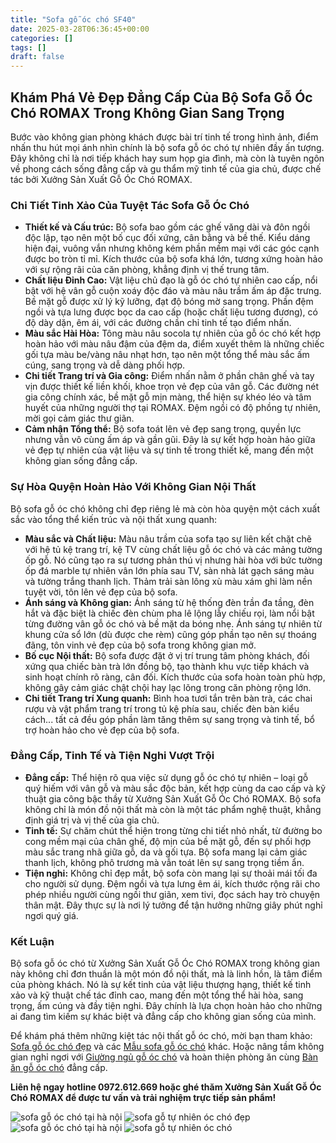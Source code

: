```yaml
---
title: "Sofa gỗ óc chó SF40"
date: 2025-03-28T06:36:45+00:00
categories: []
tags: []
draft: false
---
```

## Khám Phá Vẻ Đẹp Đẳng Cấp Của Bộ Sofa Gỗ Óc Chó ROMAX Trong Không Gian Sang Trọng

Bước vào không gian phòng khách được bài trí tinh tế trong hình ảnh, điểm nhấn thu hút mọi ánh nhìn chính là bộ sofa gỗ óc chó tự nhiên đầy ấn tượng. Đây không chỉ là nơi tiếp khách hay sum họp gia đình, mà còn là tuyên ngôn về phong cách sống đẳng cấp và gu thẩm mỹ tinh tế của gia chủ, được chế tác bởi Xưởng Sản Xuất Gỗ Óc Chó ROMAX.

### Chi Tiết Tinh Xảo Của Tuyệt Tác Sofa Gỗ Óc Chó

* **Thiết kế và Cấu trúc:** Bộ sofa bao gồm các ghế văng dài và đôn ngồi độc lập, tạo nên một bố cục đối xứng, cân bằng và bề thế. Kiểu dáng hiện đại, vuông vắn nhưng không kém phần mềm mại với các góc cạnh được bo tròn tỉ mỉ. Kích thước của bộ sofa khá lớn, tương xứng hoàn hảo với sự rộng rãi của căn phòng, khẳng định vị thế trung tâm.
* **Chất liệu Đỉnh Cao:** Vật liệu chủ đạo là gỗ óc chó tự nhiên cao cấp, nổi bật với hệ vân gỗ cuộn xoáy độc đáo và màu nâu trầm ấm áp đặc trưng. Bề mặt gỗ được xử lý kỹ lưỡng, đạt độ bóng mờ sang trọng. Phần đệm ngồi và tựa lưng được bọc da cao cấp (hoặc chất liệu tương đương), có độ dày dặn, êm ái, với các đường chần chỉ tinh tế tạo điểm nhấn.
* **Màu sắc Hài Hòa:** Tông màu nâu socola tự nhiên của gỗ óc chó kết hợp hoàn hảo với màu nâu đậm của đệm da, điểm xuyết thêm là những chiếc gối tựa màu be/vàng nâu nhạt hơn, tạo nên một tổng thể màu sắc ấm cúng, sang trọng và dễ dàng phối hợp.
* **Chi tiết Trang trí và Gia công:** Điểm nhấn nằm ở phần chân ghế và tay vịn được thiết kế liền khối, khoe trọn vẻ đẹp của vân gỗ. Các đường nét gia công chính xác, bề mặt gỗ mịn màng, thể hiện sự khéo léo và tâm huyết của những người thợ tại ROMAX. Đệm ngồi có độ phồng tự nhiên, mời gọi cảm giác thư giãn.
* **Cảm nhận Tổng thể:** Bộ sofa toát lên vẻ đẹp sang trọng, quyền lực nhưng vẫn vô cùng ấm áp và gần gũi. Đây là sự kết hợp hoàn hảo giữa vẻ đẹp tự nhiên của vật liệu và sự tinh tế trong thiết kế, mang đến một không gian sống đẳng cấp.

### Sự Hòa Quyện Hoàn Hảo Với Không Gian Nội Thất

Bộ sofa gỗ óc chó không chỉ đẹp riêng lẻ mà còn hòa quyện một cách xuất sắc vào tổng thể kiến trúc và nội thất xung quanh:

* **Màu sắc và Chất liệu:** Màu nâu trầm của sofa tạo sự liên kết chặt chẽ với hệ tủ kệ trang trí, kệ TV cùng chất liệu gỗ óc chó và các mảng tường ốp gỗ. Nó cũng tạo ra sự tương phản thú vị nhưng hài hòa với bức tường ốp đá marble tự nhiên vân lớn phía sau TV, sàn nhà lát gạch sáng màu và tường trắng thanh lịch. Thảm trải sàn lông xù màu xám ghi làm nền tuyệt vời, tôn lên vẻ đẹp của bộ sofa.
* **Ánh sáng và Không gian:** Ánh sáng từ hệ thống đèn trần đa tầng, đèn hắt và đặc biệt là chiếc đèn chùm pha lê lộng lẫy chiếu rọi, làm nổi bật từng đường vân gỗ óc chó và bề mặt da bóng nhẹ. Ánh sáng tự nhiên từ khung cửa sổ lớn (dù được che rèm) cũng góp phần tạo nên sự thoáng đãng, tôn vinh vẻ đẹp của bộ sofa trong không gian mở.
* **Bố cục Nội thất:** Bộ sofa được đặt ở vị trí trung tâm phòng khách, đối xứng qua chiếc bàn trà lớn đồng bộ, tạo thành khu vực tiếp khách và sinh hoạt chính rõ ràng, cân đối. Kích thước của sofa hoàn toàn phù hợp, không gây cảm giác chật chội hay lạc lõng trong căn phòng rộng lớn.
* **Chi tiết Trang trí Xung quanh:** Bình hoa tươi tắn trên bàn trà, các chai rượu và vật phẩm trang trí trong tủ kệ phía sau, chiếc đèn bàn kiểu cách... tất cả đều góp phần làm tăng thêm sự sang trọng và tinh tế, bổ trợ hoàn hảo cho vẻ đẹp của bộ sofa.

### Đẳng Cấp, Tinh Tế và Tiện Nghi Vượt Trội

* **Đẳng cấp:** Thể hiện rõ qua việc sử dụng gỗ óc chó tự nhiên – loại gỗ quý hiếm với vân gỗ và màu sắc độc bản, kết hợp cùng da cao cấp và kỹ thuật gia công bậc thầy từ Xưởng Sản Xuất Gỗ Óc Chó ROMAX. Bộ sofa không chỉ là món đồ nội thất mà còn là một tác phẩm nghệ thuật, khẳng định giá trị và vị thế của gia chủ.
* **Tinh tế:** Sự chăm chút thể hiện trong từng chi tiết nhỏ nhất, từ đường bo cong mềm mại của chân ghế, độ mịn của bề mặt gỗ, đến sự phối hợp màu sắc trang nhã giữa gỗ, da và gối tựa. Bộ sofa mang lại cảm giác thanh lịch, không phô trương mà vẫn toát lên sự sang trọng tiềm ẩn.
* **Tiện nghi:** Không chỉ đẹp mắt, bộ sofa còn mang lại sự thoải mái tối đa cho người sử dụng. Đệm ngồi và tựa lưng êm ái, kích thước rộng rãi cho phép nhiều người cùng ngồi thư giãn, xem tivi, đọc sách hay trò chuyện thân mật. Đây thực sự là nơi lý tưởng để tận hưởng những giây phút nghỉ ngơi quý giá.

### Kết Luận

Bộ sofa gỗ óc chó từ Xưởng Sản Xuất Gỗ Óc Chó ROMAX trong không gian này không chỉ đơn thuần là một món đồ nội thất, mà là linh hồn, là tâm điểm của phòng khách. Nó là sự kết tinh của vật liệu thượng hạng, thiết kế tinh xảo và kỹ thuật chế tác đỉnh cao, mang đến một tổng thể hài hòa, sang trọng, ấm cúng và đầy tiện nghi. Đây chính là lựa chọn hoàn hảo cho những ai đang tìm kiếm sự khác biệt và đẳng cấp cho không gian sống của mình.

Để khám phá thêm những kiệt tác nội thất gỗ óc chó, mời bạn tham khảo: [Sofa gỗ óc chó đẹp](https://romax.vn/danh-muc/phong-khach/sofa-go-oc-cho/) và các [Mẫu sofa gỗ óc chó](https://romax.vn/danh-muc/phong-khach/sofa-go-oc-cho/) khác. Hoặc nâng tầm không gian nghỉ ngơi với [Giường ngủ gỗ óc chó](https://romax.vn/danh-muc/phong-ngu/giuong-go-oc-cho/) và hoàn thiện phòng ăn cùng [Bàn ăn gỗ óc chó](https://romax.vn/danh-muc/phong-bep/ban-an-go-oc-cho/) đẳng cấp.

**Liên hệ ngay hotline 0972.612.669 hoặc ghé thăm Xưởng Sản Xuất Gỗ Óc Chó ROMAX để được tư vấn và trải nghiệm trực tiếp sản phẩm!**

![sofa gỗ óc chó tại hà nội](/img/sofa/sf40/sofa-go-oc-cho-sf40-1.webp)
![sofa gỗ tự nhiên óc chó đẹp](/img/sofa/sf40/sofa-go-oc-cho-sf40-2.webp)
![sofa gỗ óc chó tại hà nội](/img/sofa/sf40/sofa-go-oc-cho-sf40-3.webp)
![sofa gỗ tự nhiên óc chó](/img/sofa/sf40/sofa-go-oc-cho-sf40-4.webp)